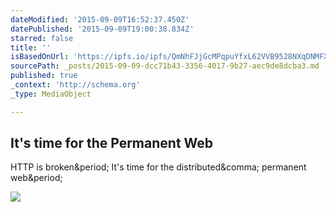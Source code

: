 ```yaml
---
dateModified: '2015-09-09T16:52:37.450Z'
datePublished: '2015-09-09T19:00:38.834Z'
starred: false
title: ''
isBasedOnUrl: 'https://ipfs.io/ipfs/QmNhFJjGcMPqpuYfxL62VVB9528NXqDNMFXiqN5bgFYiZ1/its-time-for-the-permanent-web.html'
sourcePath: _posts/2015-09-09-dcc71b43-3356-4017-9b27-aec9de8dcba3.md
published: true
_context: 'http://schema.org'
_type: MediaObject

---
```

<article style=""><h1>It's time for the Permanent Web</h1><p>HTTP is broken&amp;period; It's time for the distributed&amp;comma; permanent web&amp;period;</p><img src="https://ipfs.io/ipfs/QmNhFJjGcMPqpuYfxL62VVB9528NXqDNMFXiqN5bgFYiZ1/neocitiesandipfs.jpg" /></article>